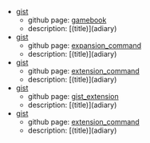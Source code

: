 - [gist](https://gist.github.com/shimajima-eiji/5d0f80af354f315c5e2670c2d2ce676d)
  - github page: [gamebook](https://github.nomuraya.work/gist/gamebook)
  - description: [(title)]\(adiary)
- [gist](extension_command)
  - github page: [expansion_command](https://github.nomuraya.work/gist/expansion_command)
  - description: [(title)]\(adiary)
- [gist](https://gist.github.com/shimajima-eiji/541e3c587f716766a7a530c6ae1476d1)
  - github page: [extension_command](https://github.nomuraya.work/gist/extension_command)
  - description: [(title)]\(adiary)
- [gist](https://gist.github.com/shimajima-eiji/541e3c587f716766a7a530c6ae1476d1)
  - github page: [gist_extension](https://github.nomuraya.work/gist/gist_extension)
  - description: [(title)]\(adiary)
- [gist](https://gist.github.com/shimajima-eiji/41e1492848a00d3f095286eecc4bbe85)
  - github page: [extension_command](https://github.nomuraya.work/gist/extension_command)
  - description: [(title)]\(adiary)
